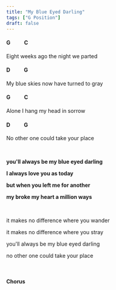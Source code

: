 ```yaml
---
title: "My Blue Eyed Darling"
tags: ["G Position"]
draft: false
---
```

#### G &nbsp;&nbsp;&nbsp;&nbsp;&nbsp;&nbsp;&nbsp;&nbsp;&nbsp; C
Eight weeks ago the night we parted
#### D &nbsp;&nbsp;&nbsp;&nbsp;&nbsp;&nbsp;&nbsp;&nbsp;&nbsp; G
My blue skies now have turned to gray
#### G &nbsp;&nbsp;&nbsp;&nbsp;&nbsp;&nbsp;&nbsp;&nbsp;&nbsp; C
Alone I hang my head in sorrow
#### D &nbsp;&nbsp;&nbsp;&nbsp;&nbsp;&nbsp;&nbsp;&nbsp;&nbsp; G
No other one could take your place

<br>

**you'll always be my blue eyed darling**

**I always love you as today**

**but when you left me for another**

**my broke my heart a million ways**

<br>

it makes no difference where you wander

it makes no difference where you stray

you'll always be my blue eyed darling

no other one could take your place

<br>

#### Chorus